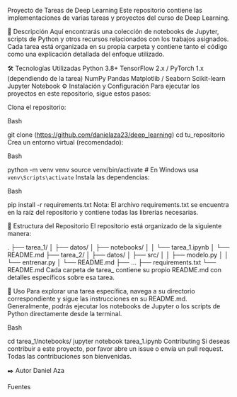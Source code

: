 Proyecto de Tareas de Deep Learning
Este repositorio contiene las implementaciones de varias tareas y proyectos del curso de Deep Learning.

📖 Descripción
Aquí encontrarás una colección de notebooks de Jupyter, scripts de Python y otros recursos relacionados con los trabajos asignados. Cada tarea está organizada en su propia carpeta y contiene tanto el código como una explicación detallada del enfoque utilizado.

🛠️ Tecnologías Utilizadas
Python 3.8+
TensorFlow 2.x / PyTorch 1.x (dependiendo de la tarea)
NumPy
Pandas
Matplotlib / Seaborn
Scikit-learn
Jupyter Notebook
⚙️ Instalación y Configuración
Para ejecutar los proyectos en este repositorio, sigue estos pasos:

Clona el repositorio:

Bash

git clone (https://github.com/danielaza23/deep_learning)
cd tu_repositorio
Crea un entorno virtual (recomendado):

Bash

python -m venv venv
source venv/bin/activate  # En Windows usa `venv\Scripts\activate`
Instala las dependencias:

Bash

pip install -r requirements.txt
Nota: El archivo requirements.txt se encuentra en la raíz del repositorio y contiene todas las librerías necesarias.

📁 Estructura del Repositorio
El repositorio está organizado de la siguiente manera:

.
├── tarea_1/
│   ├── datos/
│   ├── notebooks/
│   │   └── tarea_1.ipynb
│   └── README.md
├── tarea_2/
│   ├── datos/
│   ├── src/
│   │   ├── modelo.py
│   │   └── entrenar.py
│   └── README.md
├── ...
├── requirements.txt
└── README.md
Cada carpeta de tarea_ contiene su propio README.md con detalles específicos sobre esa tarea.

🚀 Uso
Para explorar una tarea específica, navega a su directorio correspondiente y sigue las instrucciones en su README.md. Generalmente, podrás ejecutar los notebooks de Jupyter o los scripts de Python directamente desde la terminal.


Bash

cd tarea_1/notebooks/
jupyter notebook tarea_1.ipynb
Contributing
Si deseas contribuir a este proyecto, por favor abre un issue o envía un pull request. Todas las contribuciones son bienvenidas.

✒️ Autor
Daniel Aza

Fuentes





